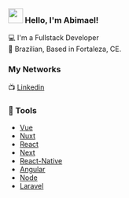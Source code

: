 ### <img src="https://media.giphy.com/media/hvRJCLFzcasrR4ia7z/giphy.gif" width="30px" height="30px"> Hello, I'm Abimael!

💻 I'm a Fullstack Developer   <br>
🏡 Brazilian, Based in Fortaleza, CE. 

### My Networks

📺 [Linkedin](https://www.linkedin.com/in/abimael-tavares-511720162/) <br>

### 📕 Tools

- [Vue](https://vuejs.org/)
- [Nuxt](https://typescript.nuxtjs.org/cookbook/store)
- [React](https://reactjs.org/)
- [Next](https://nextjs.org/)
- [React-Native](https://reactnative.dev/)
- [Angular](https://angular.io/)
- [Node](https://nodejs.org/en/)
- [Laravel](https://laravel.com/)
